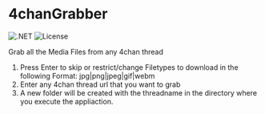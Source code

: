 # 4chanGrabber
![.NET](https://img.shields.io/badge/.NET-2.0-brightgreen.svg)
![License](https://img.shields.io/github/license/dreanor/4changrabber.svg)

Grab all the Media Files from any 4chan thread


1. Press Enter to skip or restrict/change Filetypes to download in the following Format: jpg|png|jpeg|gif|webm
2. Enter any 4chan thread url that you want to grab
3. A new folder will be created with the threadname in the directory where you execute the appliaction.

